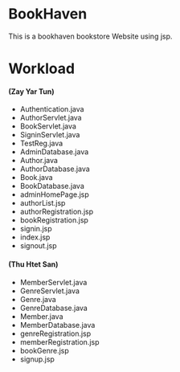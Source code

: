 # BookHaven
This is a bookhaven bookstore Website using jsp.

# Workload
#### (Zay Yar Tun)
- Authentication.java
- AuthorServlet.java
- BookServlet.java
- SigninServlet.java
- TestReg.java
- AdminDatabase.java
- Author.java
- AuthorDatabase.java
- Book.java
- BookDatabase.java
- adminHomePage.jsp
- authorList.jsp
- authorRegistration.jsp
- bookRegistration.jsp
- signin.jsp
- index.jsp
- signout.jsp

#### (Thu Htet San)
- MemberServlet.java
- GenreServlet.java
- Genre.java
- GenreDatabase.java
- Member.java
- MemberDatabase.java
- genreRegistration.jsp
- memberRegistration.jsp
- bookGenre.jsp
- signup.jsp
